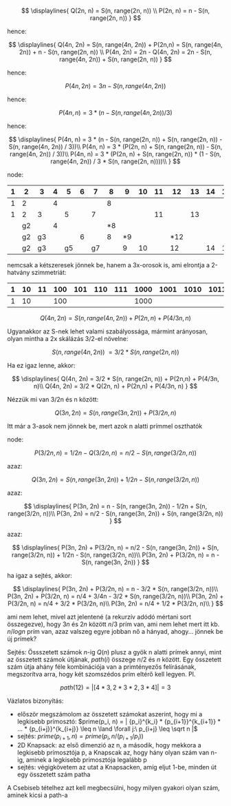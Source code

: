 $$
\displaylines{ 
Q(2n, n)  = S(n, range(2n, n)) \\
P(2n, n)  = n - S(n, range(2n, n))
}
$$


hence:

$$
\displaylines{ 
Q(4n, 2n) = S(n, range(4n, 2n)) + P(2n,n) = S(n, range(4n, 2n)) + n - S(n, range(2n, n)) \\
P(4n, 2n) = 2n - Q(4n, 2n) = 2n - S(n, range(4n, 2n)) + S(n, range(2n, n))
}
$$

hence:

$$
P(4n, 2n) = 3n - S(n, range(4n, 2n))
$$

hence:

$$
P(4n, n)  = 3 * (n - S(n, range(4n, 2n)) / 3)
$$

hence:

$$
\displaylines{ 
P(4n, n)  = 3 * (n - S(n, range(2n, n)) + S(n, range(2n, n)) - S(n, range(4n, 2n)) / 3))\\
P(4n, n)  = 3 * (P(2n, n) + S(n, range(2n, n)) - S(n, range(4n, 2n)) / 3))\\
P(4n, n)  = 3 * (P(2n, n) + S(n, range(2n, n)) * (1 - S(n, range(4n, 2n)) / 3 * S(n, range(2n, n))))\\
}
$$

node:

|1|2 |3 |4|5 |6|7 |8 |9 |10|11|12 |13|14|15|16 |17|18 |19|20 |21 |22|23|24 |25 |26|27 |28 |29|30 |31|32 |
|-|--|--|-|--|-|--|--|--|--|--|---|--|--|--|---|--|---|--|---|---|--|--|---|---|--|---|---|--|---|--|---|
|1|2 |  |4|  | |  |8 |  |  |  |   |  |  |  |16 |  |   |  |   |   |  |  |   |   |  |   |   |  |   |  |32 |
|1|2 |3 | |5 | |7 |  |  |  |11|   |13|  |  |   |17|   |19|   |   |  |23|   |   |  |   |   |29|   |31|32 |
| |g2|  |4|  | |  |*8|  |  |  |   |  |  |  |   |  |   |  |   |   |  |  |   |   |  |   |   |  |   |  |   |
| |g2|g3| |  |6|  |8 |*9|  |  |*12|  |  |  |*16|  |   |  |   |   |  |  |   |   |  |   |   |  |   |  |   |
| |g2|g3| |g5| |g7|  |9 |10|  |12 |  |14|15|16 |  |*18|  |*20|*21|  |  |*24|*25|  |*27|*28|  |*30|  |*32|
					
nemcsak a kétszeresek jönnek be, hanem a 3x-orosok is, ami elrontja a 2-hatvány szimmetriát:				

|1|10|11|100|101|110|111|1000|1001|1010|1011|1100|1101|1110|1111|10000|10001|10010|10011|10100|10101|10110|10111|11000|11001|11010|11011|11100|11101|11110|11111|100000|
|-|-|-|-|-|-|-|-|-|--|--|--|--|--|--|--|--|--|--|--|--|--|--|--|--|--|--|--|--|--|--|--|
|1|10| |100| | | |1000| |  |  |  |  |  |  |10000|  |  |  |  |  |  |  |  |  |  |  |  |  |  |  |100000|

$$
Q(4n, 2n) = S(n, range(4n, 2n)) + P(2n,n) + P(4/3n, n)
$$

Ugyanakkor az S-nek lehet valami szabályossága, mármint arányosan, olyan mintha a 2x skálázás 3/2-el növelne:

$$
S(n, range(4n, 2n)) ~= 3/2 * S(n, range(2n, n))
$$

Ha ez igaz lenne, akkor:

$$
\displaylines{ 
Q(4n, 2n) = 3/2 * S(n, range(2n, n)) + P(2n,n) + P(4/3n, n)\\
Q(4n, 2n) = 3/2 * Q(2n, n) + P(2n,n) + P(4/3n, n)
}
$$

Nézzük mi van 3/2n és n között:

$$
Q(3n, 2n) = S(n, range(3n, 2n)) + P(3/2n, n)
$$

Itt már a 3-asok nem jönnek be, mert azok n alatti prímmel oszthatók

node:

$$
P(3/2n, n) = 1/2n - Q(3/2n, n) = n/2 - S(n, range(3/2n, n)) 
$$

azaz:

$$
Q(3n, 2n) = S(n, range(3n, 2n)) + 1/2n - S(n, range(3/2n, n)) 
$$

azaz:

$$
\displaylines{ 
P(3n, 2n) = n - S(n, range(3n, 2n)) - 1/2n + S(n, range(3/2n, n))\\
P(3n, 2n) = n/2 - S(n, range(3n, 2n)) + S(n, range(3/2n, n))
}
$$

azaz:

$$
\displaylines{ 
P(3n, 2n) + P(3/2n, n) = n/2 - S(n, range(3n, 2n)) + S(n, range(3/2n, n)) + 1/2n - S(n, range(3/2n, n))\\
P(3n, 2n) + P(3/2n, n) = n - S(n, range(3n, 2n))
}
$$

ha igaz a sejtés, akkor:

$$
\displaylines{ 
P(3n, 2n) + P(3/2n, n) = n - 3/2 * S(n, range(3/2n, n))\\
P(3n, 2n) + P(3/2n, n) = n/4 + 3/4n - 3/2 * S(n, range(3/2n, n))\\
P(3n, 2n) + P(3/2n, n) = n/4 + 3/2 * P(3/2n, n)\\
P(3n, 2n)              = n/4 + 1/2 * P(3/2n, n)\\
}
$$

ami nem lehet, mivel azt jelentené (a rekurzív adódó mértani sort összegezve), hogy $3n$ és $2n$ között $n/3$ prím van, ami nem lehet mert itt kb. $n/logn$ prím van, azaz valszeg egyre jobban nő a hányad, ahogy... jönnek be új prímek?

Sejtés: Össszetett számok $n$-ig $Q(n)$ plusz a gyök n alatti prímek annyi, mint az összetett számok útjának, $path(i)$ összege $n/2$ és $n$ között. Egy összetett szám útja ahány féle kombinációja van a primtényezős felírásának, megszorítva arra, hogy két szomszédos prím eltérő kell legyen. Pl. 

$$
path(12) = |[ 4 * 3, 2 * 3 * 2, 3 * 4 ]| = 3
$$

Vázlatos bizonyítás: 

- először megszámolom az összetett számokat aszerint, hogy mi a legkisebb prímosztó: $prime(p_i, n) = | {p_i}^{k_i} * {p_{i+1}}^{k_{i+1}} * ... * {p_{i+j}}^{k_{i+j}} \leq n \land \forall j:\ p_{i+j} \leq \sqrt n |$
- sejtés: $prime(p_{i+1}, n) = prime(p_i, n / (p_{i+1} / p_i))$
- 2D Knapsack: az első dimenzió az n, a második, hogy mekkora a legkisebb prímosztója p, a Knapscak az, hogy hány olyan szám van n-ig, aminek a legkisebb primosztója legalább p
- sejtés: végigkövetem az utat a Knapsacken, amíg eljut 1-be, minden út egy összetett szám patha

A Csebiseb tételhez azt kell megbecsülni, hogy milyen gyakori olyan szám, aminek kicsi a path-a
